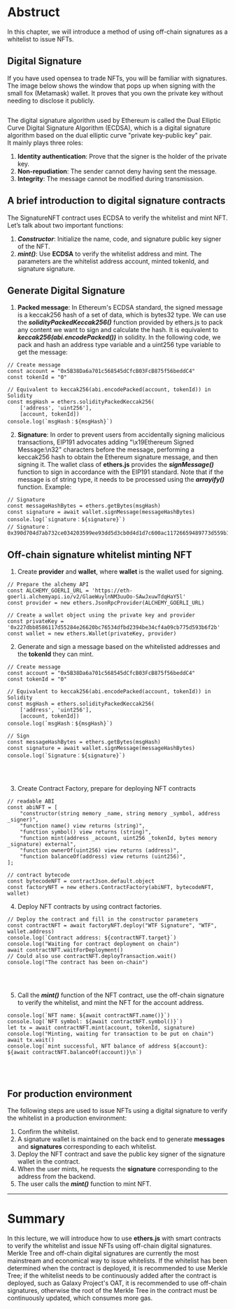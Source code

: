 # Abstruct

In this chapter, we will introduce a method of using off-chain signatures as a whitelist to issue NFTs.

## Digital Signature

If you have used opensea to trade NFTs, you will be familiar with signatures. The image below shows the window that pops up when signing with the small fox (Metamask) wallet.
It proves that you own the private key without needing to disclose it publicly.
<br>

![]()<br>

The digital signature algorithm used by Ethereum is called the Dual Elliptic Curve Digital Signature Algorithm (ECDSA), which is a digital signature algorithm based on the dual elliptic curve "private key-public key" pair.<br>
It mainly plays three roles:
1. **Identity authentication**: Prove that the signer is the holder of the private key.
2. **Non-repudiation**: The sender cannot deny having sent the message.
3. **Integrity**: The message cannot be modified during transmission.

## A brief introduction to digital signature contracts

The SignatureNFT contract uses ECDSA to verify the whitelist and mint NFT. Let’s talk about two important functions:
1. ***Constructor***: Initialize the name, code, and signature public key signer of the NFT.
2. ***mint()***: Use **ECDSA** to verify the whitelist address and mint. The parameters are the whitelist address account, minted tokenId, and signature signature.

## Generate Digital Signature

1. **Packed message**: In Ethereum's ECDSA standard, the signed message is a keccak256 hash of a set of data, which is bytes32 type. We can use the ***solidityPackedKeccak256()*** function provided by ethers.js to pack any content we want to sign and calculate the hash.
It is equivalent to ***keccak256(abi.encodePacked())*** in solidity. In the following code, we pack and hash an address type variable and a uint256 type variable to get the message:
```
// Create message
const account = "0x5B38Da6a701c568545dCfcB03FcB875f56beddC4"
const tokenId = "0"

// Equivalent to keccak256(abi.encodePacked(account, tokenId)) in Solidity
const msgHash = ethers.solidityPackedKeccak256(
    ['address', 'uint256'],
    [account, tokenId])
console.log(`msgHash：${msgHash}`)
```

2. **Signature**: In order to prevent users from accidentally signing malicious transactions, EIP191 advocates adding "\x19Ethereum Signed Message:\n32" characters before the message, performing a keccak256 hash to obtain the Ethereum signature message, and then signing it. The wallet class of **ethers.js** provides the ***signMessage()*** function to sign in accordance with the EIP191 standard. Note that if the message is of string type, it needs to be processed using the ***arrayify()*** function. Example:
```
// Signature
const messageHashBytes = ethers.getBytes(msgHash)
const signature = await wallet.signMessage(messageHashBytes)
console.log(`signature：${signature}`)
// Signature：0x390d704d7ab732ce034203599ee93dd5d3cb0d4d1d7c600ac11726659489773d559b12d220f99f41d17651b0c1c6a669d346a397f8541760d6b32a5725378b241c
```

## Off-chain signature whitelist minting NFT

1. Create **provider** and **wallet**, where **wallet** is the wallet used for signing.

```
// Prepare the alchemy API
const ALCHEMY_GOERLI_URL = 'https://eth-goerli.alchemyapi.io/v2/GlaeWuylnNM3uuOo-SAwJxuwTdqHaY5l'
const provider = new ethers.JsonRpcProvider(ALCHEMY_GOERLI_URL)

// Create a wallet object using the private key and provider
const privateKey = '0x227dbb8586117d55284e26620bc76534dfbd2394be34cf4a09cb775d593b6f2b'
const wallet = new ethers.Wallet(privateKey, provider)
```

2. Generate and sign a message based on the whitelisted addresses and the **tokenId** they can mint.

```
// Create message
const account = "0x5B38Da6a701c568545dCfcB03FcB875f56beddC4"
const tokenId = "0"

// Equivalent to keccak256(abi.encodePacked(account, tokenId)) in Solidity
const msgHash = ethers.solidityPackedKeccak256(
    ['address', 'uint256'],
    [account, tokenId])
console.log(`msgHash：${msgHash}`)

// Sign
const messageHashBytes = ethers.getBytes(msgHash)
const signature = await wallet.signMessage(messageHashBytes)
console.log(`Signature：${signature}`)
```

<br>

![]()<br>

3. Create Contract Factory, prepare for deploying NFT contracts

```
// readable ABI
const abiNFT = [
    "constructor(string memory _name, string memory _symbol, address _signer)",
    "function name() view returns (string)",
    "function symbol() view returns (string)",
    "function mint(address _account, uint256 _tokenId, bytes memory _signature) external",
    "function ownerOf(uint256) view returns (address)",
    "function balanceOf(address) view returns (uint256)",
];

// contract bytecode
const bytecodeNFT = contractJson.default.object
const factoryNFT = new ethers.ContractFactory(abiNFT, bytecodeNFT, wallet)
```

4. Deploy NFT contracts by using contract factories.

```
// Deploy the contract and fill in the constructor parameters
const contractNFT = await factoryNFT.deploy("WTF Signature", "WTF", wallet.address)
console.log(`Contract address: ${contractNFT.target}`)
console.log("Waiting for contract deployment on chain")
await contractNFT.waitForDeployment()
// Could also use contractNFT.deployTransaction.wait()
console.log("The contract has been on-chain")
```
<br>

![]()<br>

5. Call the ***mint()*** function of the NFT contract, use the off-chain signature to verify the whitelist, and mint the NFT for the account address.

```
console.log(`NFT name: ${await contractNFT.name()}`)
console.log(`NFT symbol: ${await contractNFT.symbol()}`)
let tx = await contractNFT.mint(account, tokenId, signature)
console.log("Minting, waiting for transaction to be put on chain")
await tx.wait()
console.log(`mint successful, NFT balance of address ${account}: ${await contractNFT.balanceOf(account)}\n`)
```
<br>

![]()<br>

## For production environment

The following steps are used to issue NFTs using a digital signature to verify the whitelist in a production environment:
1. Confirm the whitelist.
2. A signature wallet is maintained on the back end to generate **messages** and **signatures** corresponding to each whitelist.
3. Deploy the NFT contract and save the public key signer of the signature wallet in the contract.
4. When the user mints, he requests the **signature** corresponding to the address from the backend.
5. The user calls the ***mint()*** function to mint NFT.

<hr>

# Summary

In this lecture, we will introduce how to use **ethers.js** with smart contracts to verify the whitelist and issue NFTs using off-chain digital signatures. Merkle Tree and off-chain digital signatures are currently the most mainstream and economical way to issue whitelists. If the whitelist has been determined when the contract is deployed, it is recommended to use Merkle Tree; if the whitelist needs to be continuously added after the contract is deployed, such as Galaxy Project's OAT, it is recommended to use off-chain signatures, otherwise the root of the Merkle Tree in the contract must be continuously updated, which consumes more gas.

